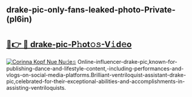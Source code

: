 ## drake-pic-only-fans​-leaked-photo​-Private-(pl6in)


# <h2><a href="https://mediaupload.pro?title=drake-pic&ref=git">🔗👉 🔴 drake-pic-P𝚑ot𝚘𝚜-V𝚒d𝚎o</a></h2>

[![Corinna Kopf Nue Nu𝚍e𝚜](https://i.imgur.com/0qMVB7G.gif)](https://mediaupload.pro?title=drake-pic&ref=git)
Online-influencer-drake-pic,known-for-publishing-dance-and-lifestyle-content,-including-performances-and-vlogs-on-social-media-platforms.Brilliant-ventriloquist-assistant-drake-pic,celebrated-for-their-exceptional-abilities-and-accomplishments-in-assisting-ventriloquists.  